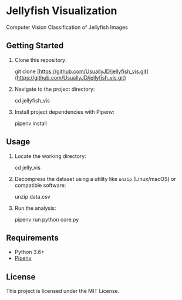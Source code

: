 # Jellyfish Visualization

Computer Vision Classification of Jellyfish Images

## Getting Started

1. Clone this repository:

   git clone [https://github.com/UsuallyJD/jellyfish_vis.git](https://github.com/UsuallyJD/jellyfish_vis.git)

2. Navigate to the project directory:

   cd jellyfish_vis

3. Install project dependencies with Pipenv:

   pipenv install

## Usage

1. Locate the working directory:
   
   cd jelly_vis

2. Decompress the dataset using a utility like `unzip` (Linux/macOS) or compatible software:

   unzip data.csv

3. Run the analysis:

   pipenv run python core.py

## Requirements

- Python 3.6+
- [Pipenv](https://pipenv.pypa.io/en/latest/)

## License

This project is licensed under the MIT License.

